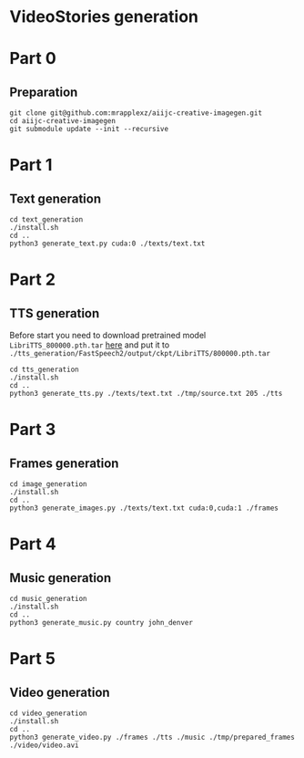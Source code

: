 # VideoStories generation

# Part 0

## Preparation
```
git clone git@github.com:mrapplexz/aiijc-creative-imagegen.git
cd aiijc-creative-imagegen
git submodule update --init --recursive
```

# Part 1

## Text generation

```
cd text_generation
./install.sh
cd ..
python3 generate_text.py cuda:0 ./texts/text.txt 
```

# Part 2

## TTS generation

Before start you need to download pretrained model `LibriTTS_800000.pth.tar`
[here](https://drive.google.com/drive/folders/1DOhZGlTLMbbAAFZmZGDdc77kz1PloS7F)
and put it to `./tts_generation/FastSpeech2/output/ckpt/LibriTTS/800000.pth.tar`

```
cd tts_generation
./install.sh
cd ..
python3 generate_tts.py ./texts/text.txt ./tmp/source.txt 205 ./tts
```

# Part 3

## Frames generation

```
cd image_generation
./install.sh
cd ..
python3 generate_images.py ./texts/text.txt cuda:0,cuda:1 ./frames
```

# Part 4

## Music generation

```
cd music_generation
./install.sh
cd ..
python3 generate_music.py country john_denver
```

# Part 5

## Video generation

```
cd video_generation
./install.sh
cd ..
python3 generate_video.py ./frames ./tts ./music ./tmp/prepared_frames ./video/video.avi
```